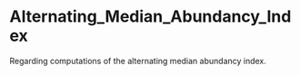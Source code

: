 # Alternating_Median_Abundancy_Index
Regarding computations of the alternating median abundancy index. 
